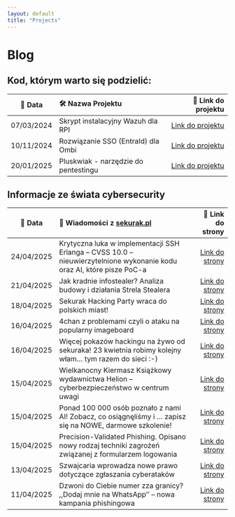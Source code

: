 ```yaml
---
layout: default
title: "Projects"
---
```

# Blog

## Kod, którym warto się podzielić:

| 📅 Data | 🛠️ Nazwa Projektu| 🔗 Link do projektu |
|:---------:|:------------------|-----------------:|
| 07/03/2024 | Skrypt instalacyjny Wazuh dla RPI | [Link do projektu](https://github.com/dadmins1984/Wazuh_for_RPI) |
| 10/11/2024 | Rozwiązanie SSO (EntraId) dla Ombi | [Link do projektu](https://github.com/dadmins1984/Ombi-Azure_SSO_Proxy) |
| 20/01/2025 | Pluskwiak - narzędzie do pentestingu | [Link do projektu](https://github.com/dadmins1984/Pluskwiak-pentesting-tool) |

## Informacje ze świata cybersecurity

| 📅 Data | 📌 Wiadomości z [sekurak.pl](https://sekurak.pl/) | 🔗 Link do strony |
|:---------:|:------------------|-------------------:|
| 24/04/2025 | Krytyczna luka w implementacji SSH Erlanga – CVSS 10.0 – nieuwierzytelnione wykonanie kodu oraz AI, które pisze PoC-a | [Link do strony](https://sekurak.pl/krytyczna-luka-w-implementacji-ssh-erlanga-cvss-10-0-nieuwierzytelnione-wykonanie-kodu-oraz-ai-ktore-pisze-poc-a/) |
| 21/04/2025 | Jak kradnie infostealer? Analiza budowy i działania Strela Stealera | [Link do strony](https://sekurak.pl/jak-kradnie-infostealer-analiza-budowy-i-dzialania-strela-stealera/) |
| 18/04/2025 | Sekurak Hacking Party wraca do polskich miast! | [Link do strony](https://sekurak.pl/sekurak-hacking-party-wraca-do-polskich-miast/) |
| 16/04/2025 | 4chan z problemami czyli o ataku na popularny imageboard | [Link do strony](https://sekurak.pl/4chan-z-problemami-czyli-o-ataku-na-popularny-imageboard/) |
| 16/04/2025 | Więcej pokazów hackingu na żywo od sekuraka! 23 kwietnia robimy kolejny włam… tym razem do sieci :-) | [Link do strony](https://sekurak.pl/wiecej-pokazow-hackingu-na-zywo-od-sekuraka-23-kwietnia-robimy-kolejny-wlam-tym-razem-do-sieci/) |
| 15/04/2025 | Wielkanocny Kiermasz Książkowy wydawnictwa Helion – cyberbezpieczeństwo w centrum uwagi | [Link do strony](https://sekurak.pl/wielkanocny-kiermasz-ksiazkowy-wydawnictwa-helion-cyberbezpieczenstwo-w-centrum-uwagi/) |
| 15/04/2025 | Ponad 100 000 osób poznało z nami AI! Zobacz, co osiągnęliśmy i … zapisz się na NOWE, darmowe szkolenie! | [Link do strony](https://sekurak.pl/ponad-100-000-osob-poznalo-z-nami-ai-zobacz-co-osiagnelismy-i-zapisz-sie-na-nowe-darmowe-szkolenie/) |
| 15/04/2025 | Precision-Validated Phishing. Opisano nowy rodzaj techniki zagrożeń związanej z formularzem logowania | [Link do strony](https://sekurak.pl/precision-validated-phishing-opisano-nowy-rodzaj-techniki-zagrozen-zwiazanej-z-formularzem-logowania/) |
| 13/04/2025 | Szwajcaria wprowadza nowe prawo dotyczące zgłaszania cyberataków | [Link do strony](https://sekurak.pl/szwajcaria-wprowadza-nowe-prawo-dotyczace-zglaszania-cyberatakow/) |
| 11/04/2025 | Dzwoni do Ciebie numer zza granicy? ,,Dodaj mnie na WhatsApp’’ – nowa kampania phishingowa | [Link do strony](https://sekurak.pl/dzwoni-do-ciebie-numer-zza-granicy-dodaj-mnie-na-whatsapp-nowa-kampania-phishingowa/) |
